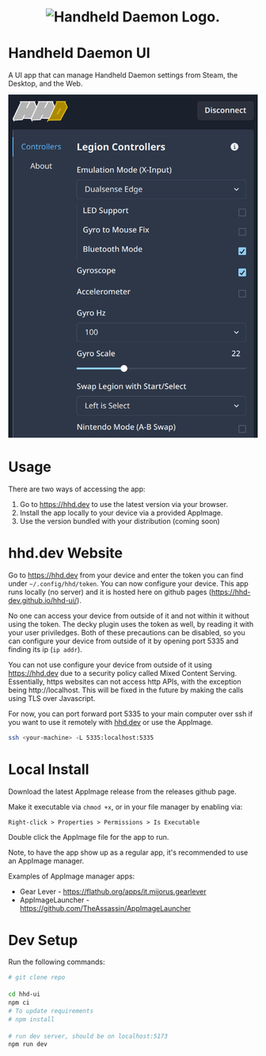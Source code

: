 <h1 align="center">
    <picture>
        <source media="(prefers-color-scheme: dark)" srcset="https://raw.githubusercontent.com/hhd-dev/hhd/master/art/logo_dark.svg" width="50%">
        <source media="(prefers-color-scheme: light)" srcset="https://raw.githubusercontent.com/hhd-dev/hhd/master/art/logo_light.svg" width="50%">
        <img alt="Handheld Daemon Logo." src="https://raw.githubusercontent.com/hhd-dev/hhd/master/res/art/logo_light.svg" width="50%">
    </picture>
</h1>

# Handheld Daemon UI

A UI app that can manage Handheld Daemon settings from Steam, the Desktop, and
the Web.

![hhd ui picture](./images/app-picture-2.png)

# Usage

There are two ways of accessing the app:

1. Go to https://hhd.dev to use the latest version via your browser.
2. Install the app locally to your device via a provided AppImage.
3. Use the version bundled with your distribution (coming soon)

# hhd.dev Website

Go to https://hhd.dev from your device and enter the token you can find under
`~/.config/hhd/token`.
You can now configure your device.
This app runs locally (no server) and it is hosted here on github pages
(https://hhd-dev.github.io/hhd-ui/).

No one can access your device from outside of it and not within it
without using the token.
The decky plugin uses the token as well, by reading it with your user priviledges.
Both of these precautions can be disabled, so you can configure your device
from outside of it by opening port 5335 and finding its ip (`ip addr`).

You can not use configure your device from outside of it
using https://hhd.dev due to a security policy called Mixed Content Serving.
Essentially, https websites can not access http APIs, with the exception being
http://localhost.
This will be fixed in the future by making the calls using TLS over Javascript.

For now, you can port forward port 5335 to your main computer over ssh if you
want to use it remotely with [hhd.dev](https://hhd.dev) or use the AppImage.

```bash
ssh <your-machine> -L 5335:localhost:5335
```

# Local Install

Download the latest AppImage release from the releases github page.

Make it executable via `chmod +x`, or in your file manager by enabling via:

```
Right-click > Properties > Permissions > Is Executable
```

Double click the AppImage file for the app to run.

Note, to have the app show up as a regular app, it's recommended to use an AppImage manager.

Examples of AppImage manager apps:

- Gear Lever - https://flathub.org/apps/it.mijorus.gearlever
- AppImageLauncher - https://github.com/TheAssassin/AppImageLauncher

# Dev Setup

Run the following commands:

```bash
# git clone repo

cd hhd-ui
npm ci
# To update requirements
# npm install

# run dev server, should be on localhost:5173
npm run dev
```

